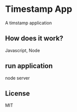 # Timestamp App

A timstamp application

## How does it work?

Javascript, Node

## run application

node server

## License

MIT
